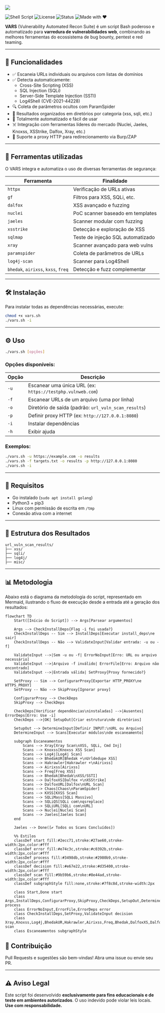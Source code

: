 <img src="https://capsule-render.vercel.app/api?type=transparent&height=300&color=gradient&text=VARS&desc=Vulnerability%20Assessment%20and%20Recon%20Script&fontAlignY=50&descSize=30&fontSize=100&descAlignY=68">


![Shell Script](https://img.shields.io/badge/Bash-Script-blue)
![License](https://img.shields.io/badge/license-MIT-green)
![Status](https://img.shields.io/badge/status-active-brightgreen)
![Made with ❤️](https://img.shields.io/badge/made%20with-%E2%9D%A4-red)

**VARS** (Vulnerability Automated Recon Suite) é um script Bash poderoso e automatizado para **varredura de vulnerabilidades web**, combinando as melhores ferramentas do ecossistema de bug bounty, pentest e red teaming.

---

## 🚀 Funcionalidades

- ✅ Escaneia URLs individuais ou arquivos com listas de domínios
- ✅ Detecta automaticamente:
  - Cross-Site Scripting (XSS)
  - SQL Injection (SQLi)
  - Server-Side Template Injection (SSTI)
  - Log4Shell (CVE-2021-44228)
- 🔍 Coleta de parâmetros ocultos com ParamSpider
- 📂 Resultados organizados em diretórios por categoria (xss, sqli, etc.)
- 🔁 Totalmente automatizado e fácil de usar
- ☠️ Integração com ferramentas líderes do mercado (Nuclei, Jaeles, Knoxss, XSStrike, Dalfox, Xray, etc.)
- 🔌 Suporte a proxy HTTP para redirecionamento via Burp/ZAP

---

## 🧰 Ferramentas utilizadas

O VARS integra e automatiza o uso de diversas ferramentas de segurança:

| Ferramenta       | Finalidade                          |
|------------------|--------------------------------------|
| `httpx`          | Verificação de URLs ativas          |
| `gf`             | Filtros para XSS, SQLi, etc.         |
| `dalfox`         | XSS avançado e fuzzing              |
| `nuclei`         | PoC scanner baseado em templates     |
| `jaeles`         | Scanner modular com fuzzing         |
| `xsstrike`       | Detecção e exploração de XSS         |
| `sqlmap`         | Teste de injeção SQL automatizado    |
| `xray`           | Scanner avançado para web vulns     |
| `paramspider`    | Coleta de parâmetros de URLs         |
| `log4j-scan`     | Scanner para Log4Shell               |
| `bhedak`, `airixss`, `kxss`, `freq` | Detecção e fuzz complementar |

---

## 🛠️ Instalação

Para instalar todas as dependências necessárias, execute:

```bash
chmod +x vars.sh
./vars.sh -i
```

---

## ⚙️ Uso

```bash
./vars.sh [opções]
```

### Opções disponíveis:

| Opção | Descrição                                                  |
| ----- | ---------------------------------------------------------- |
| `-u`  | Escanear uma única URL (ex: `https://testphp.vulnweb.com`) |
| `-f`  | Escanear URLs de um arquivo (uma por linha)                |
| `-o`  | Diretório de saída (padrão: `url_vuln_scan_results`)       |
| `-p`  | Definir proxy HTTP (ex: `http://127.0.0.1:8080`)           |
| `-i`  | Instalar dependências                                      |
| `-h`  | Exibir ajuda                                               |

### Exemplos:

```bash
./vars.sh -u https://example.com -o results
./vars.sh -f targets.txt -o results -p http://127.0.0.1:8080
./vars.sh -i
```

---

## 🧠 Requisitos

- Go instalado (`sudo apt install golang`)
- Python3 + pip3
- Linux com permissão de escrita em `/tmp`
- Conexão ativa com a internet

---

## 📁 Estrutura dos Resultados

```
url_vuln_scan_results/
├── xss/
├── sqli/
├── log4j/
├── misc/
```

---

## 📊 Metodologia

Abaixo está o diagrama da metodologia do script, representado em Mermaid, ilustrando o fluxo de execução desde a entrada até a geração dos resultados:

```mermaid
flowchart TD
    Start([Início do Script]) --> Args[Parsear argumentos]
    
    Args --> CheckInstallDeps{Flag -i foi usada?}
    CheckInstallDeps -- Sim --> InstallDeps[Executar install_deps\ne sair]
    CheckInstallDeps -- Não --> ValidateInput[Validar entrada: -u ou -f]

    ValidateInput -->|Sem -u ou -f| ErrorNoInput[Erro: URL ou arquivo necessário]
    ValidateInput -->|Arquivo -f inválido| ErrorFile[Erro: Arquivo não encontrado]
    ValidateInput -->|Entrada válida| SetProxy{Proxy fornecido?}
    
    SetProxy -- Sim --> ConfigurarProxy[Exportar HTTP_PROXY\ne HTTPS_PROXY]
    SetProxy -- Não --> SkipProxy[Ignorar proxy]

    ConfigurarProxy --> CheckDeps
    SkipProxy --> CheckDeps

    CheckDeps[Verificar dependências\ninstaladas] -->|Ausentes| ErrorDeps[Erro: Use -i]
    CheckDeps -->|OK| SetupOut[Criar estrutura\nde diretórios]
    
    SetupOut --> DetermineInput[Definir INPUT:\nURL ou Arquivo]
    DetermineInput --> Scans[Executar módulos\nde escaneamento]

    subgraph Escaneamentos
        Scans --> Xray[Xray Scan\nXSS, SQLi, Cmd Inj]
        Scans --> Knoxss[Knoxss XSS Scan]
        Scans --> Log4j[Log4j Scan]
        Scans --> BhedakUR[Bhedak +\nUrldedupe XSS]
        Scans --> Hakrawler[Hakrawler +\nAirixss]
        Scans --> Airixss[Airixss]
        Scans --> Freq[Freq XSS]
        Scans --> Bhedak[Bhedak\nXSS/SSTI]
        Scans --> DalfoxXS[Dalfox +\nXSStrike]
        Scans --> DalfoxURL[Dalfox\nURL Scan]
        Scans --> Chaos[Chaos\nParamSpider]
        Scans --> KXSS[KXSS Scan]
        Scans --> SQLiMass[SQLi Massivo]
        Scans --> SQLiQS[SQLi com\nqsreplace]
        Scans --> SQLiURL[SQLi com\nURL]
        Scans --> Nuclei[Nuclei Scan]
        Scans --> Jaeles[Jaeles Scan]
    end

    Jaeles --> Done([✔ Todos os Scans Concluídos])

    %% Estilos
    classDef start fill:#2ecc71,stroke:#27ae60,stroke-width:2px,color:#fff
    classDef error fill:#e74c3c,stroke:#c0392b,stroke-width:2px,color:#fff
    classDef process fill:#3498db,stroke:#2980b9,stroke-width:2px,color:#fff
    classDef decision fill:#e67e22,stroke:#d35400,stroke-width:2px,color:#fff
    classDef scan fill:#9b59b6,stroke:#8e44ad,stroke-width:2px,color:#fff
    classDef subgraphStyle fill:none,stroke:#7f8c8d,stroke-width:2px

    class Start,Done start
    class Args,InstallDeps,ConfigurarProxy,SkipProxy,CheckDeps,SetupOut,DetermineInput,Scans process
    class ErrorNoInput,ErrorFile,ErrorDeps error
    class CheckInstallDeps,SetProxy,ValidateInput decision
    class Xray,Knoxss,Log4j,BhedakUR,Hakrawler,Airixss,Freq,Bhedak,DalfoxXS,DalfoxURL,Chaos,KXSS,SQLiMass,SQLiQS,SQLiURL,Nuclei,Jaeles scan
    class Escaneamentos subgraphStyle
```

## 🤝 Contribuição

Pull Requests e sugestões são bem-vindas! Abra uma issue ou envie seu PR.

---

## ⚠️ Aviso Legal

Este script foi desenvolvido **exclusivamente para fins educacionais e de teste em ambientes autorizados**. O uso indevido pode violar leis locais. **Use com responsabilidade.**
